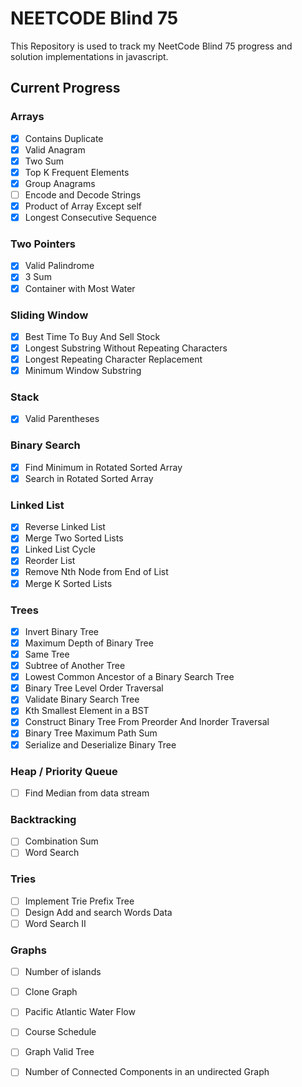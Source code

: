 # NEETCODE Blind 75
This Repository is used to track my NeetCode Blind 75 progress and solution implementations in javascript.

## Current Progress

### Arrays
- [x] Contains Duplicate
- [x] Valid Anagram
- [x] Two Sum
- [x] Top K Frequent Elements
- [x] Group Anagrams
- [ ] Encode and Decode Strings
- [x] Product of Array Except self
- [x] Longest Consecutive Sequence

### Two Pointers
- [x] Valid Palindrome
- [x] 3 Sum
- [x] Container with Most Water

### Sliding Window
- [x] Best Time To Buy And Sell Stock
- [x] Longest Substring Without Repeating Characters
- [x] Longest Repeating Character Replacement
- [x] Minimum Window Substring

### Stack
- [x] Valid Parentheses

### Binary Search
- [x] Find Minimum in Rotated Sorted Array
- [x] Search in Rotated Sorted Array

### Linked List
- [x] Reverse Linked List
- [x] Merge Two Sorted Lists
- [x] Linked List Cycle
- [x] Reorder List
- [x] Remove Nth Node from End of List
- [x] Merge K Sorted Lists

### Trees
- [x] Invert Binary Tree
- [x] Maximum Depth of Binary Tree
- [x] Same Tree
- [x] Subtree of Another Tree
- [x] Lowest Common Ancestor of a Binary Search Tree
- [x] Binary Tree Level Order Traversal
- [x] Validate Binary Search Tree
- [x] Kth Smallest Element in a BST
- [x] Construct Binary Tree From Preorder And Inorder Traversal
- [x] Binary Tree Maximum Path Sum
- [x] Serialize and Deserialize Binary Tree

### Heap / Priority Queue
- [ ] Find Median from data stream

### Backtracking
- [ ] Combination Sum
- [ ] Word Search

### Tries
- [ ] Implement Trie Prefix Tree 
- [ ] Design Add and search Words Data
- [ ] Word Search II

### Graphs
- [ ] Number of islands 
- [ ] Clone Graph 
- [ ] Pacific Atlantic Water Flow 
- [ ] Course Schedule 
- [ ] Graph Valid Tree 
- [ ] Number of Connected Components in an undirected Graph 


